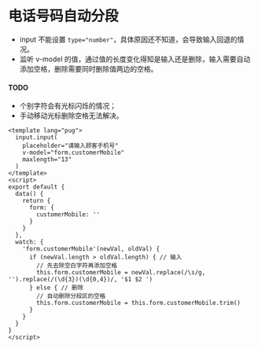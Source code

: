 # 电话号码自动分段

- input 不能设置 `type="number"`，具体原因还不知道，会导致输入回退的情况。
- 监听 v-model 的值，通过值的长度变化得知是输入还是删除，输入需要自动添加空格，删除需要同时删除值两边的空格。

#### TODO

- 个别字符会有光标闪烁的情况；
- 手动移动光标删除空格无法解决。

```vue
<template lang="pug">
  input.input(
    placeholder="请输入顾客手机号"
    v-model="form.customerMobile"
    maxlength="13"
  )
</template>
<script>
export default {
  data() {
    return {
      form: {
        customerMobile: ''
      }
    }
  },
  watch: {
    'form.customerMobile'(newVal, oldVal) {
      if (newVal.length > oldVal.length) { // 输入
        // 先去除空白字符再添加空格
        this.form.customerMobile = newVal.replace(/\s/g, '').replace(/(\d{3})(\d{0,4})/, '$1 $2 ')
      } else { // 删除
        // 自动删除分段区的空格
        this.form.customerMobile = this.form.customerMobile.trim()
      }
    }
  }
}
</script>
```

